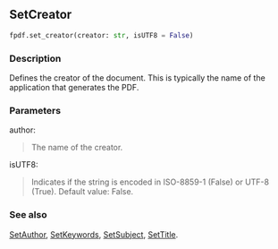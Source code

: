 ## SetCreator ##

```python
fpdf.set_creator(creator: str, isUTF8 = False)
```
### Description ###

Defines the creator of the document. This is typically the name of the application that generates the PDF.

### Parameters ###

author:
> The name of the creator.

isUTF8:
> Indicates if the string is encoded in ISO-8859-1 (False) or UTF-8 (True).
> Default value: False.

### See also ###

[SetAuthor](SetAuthor.md), [SetKeywords](SetKeywords.md), [SetSubject](SetSubject.md), [SetTitle](SetTitle.md).
